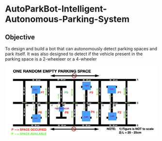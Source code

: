 # AutoParkBot-Intelligent-Autonomous-Parking-System
## Objective
To design and build a bot that can autonomously detect parking spaces and park itself. It was also designed to detect if the vehicle present in the parking space is a 2-wheeleer or a 4-wheeler  

![Porject Arena Pic.](https://github.com/ashiqrahmana/AutoParkBot-Intelligent-Autonomous-Parking-System/blob/main/Images/Adv%20Mech%20Project%201%20arena.png)
